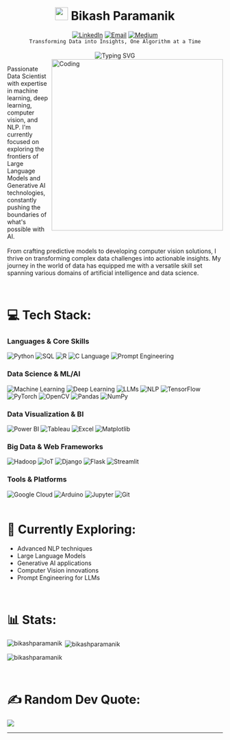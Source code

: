 <h1 align="center">
    <img src="https://media.giphy.com/media/v1.Y2lkPTc5MGI3NjExbmdrNDk5aXJ1bXIyeHltdWxqcWx3aGozZHlnMmxvZmU3azQxZnBrayZlcD12MV9pbnRlcm5hbF9naWZfYnlfaWQmY3Q9cw/M9gbBd9nbDrOTu1Mqx/giphy.gif" width="30">
    Bikash Paramanik
</h1>

<div align="center">
    <a href="https://linkedin.com/in/bikash-paramanik" target="_blank"><img src="https://img.shields.io/badge/Linkedin-0077B5.svg?logo=Linkedin&logoColor=white" alt="LinkedIn"></a>
    <a href="mailto:bikashparamanik.bb@gmail.com" target="_blank"><img src="https://img.shields.io/badge/Gmail-D14836?logo=gmail&logoColor=white" alt="Email"></a>
    <a href="https://medium.com/@bikash.paramanik" target="_blank"><img src="https://img.shields.io/badge/Medium-12100E?logo=medium&logoColor=white" alt="Medium"></a>
    <!-- Add your other social platforms with similar styling -->
</div>

<div align="center">
    <code>Transforming Data into Insights, One Algorithm at a Time</code>
</div>
<br>

<div align="center">
  <img src="https://readme-typing-svg.demolab.com?font=Fira+Code&size=30&duration=3000&pause=300&color=00EBEB&center=true&random=false&width=500&lines=Data+Scientist;Machine+Learning+Engineer;Deep+Learning+Enthusiast;Computer+Vision+Expert;NLP+Specialist;GenAI+Explorer" alt="Typing SVG"/>
</div>

<img align="right" alt="Coding" width="400" src="https://media.tenor.com/GVk4jB2u_i8AAAAC/coding.gif">

<p>
    Passionate Data Scientist with expertise in machine learning, deep learning, computer vision, and NLP. I'm currently focused on exploring the frontiers of Large Language Models and Generative AI technologies, constantly pushing the boundaries of what's possible with AI.
<br><br>
    From crafting predictive models to developing computer vision solutions, I thrive on transforming complex data challenges into actionable insights. My journey in the world of data has equipped me with a versatile skill set spanning various domains of artificial intelligence and data science.
</p><br>

# 💻 Tech Stack:

<h3>Languages & Core Skills</h3>
<div align="left">
    <img src="https://img.shields.io/badge/python-3670A0?style=for-the-badge&logo=python&logoColor=ffdd54" alt="Python">
    <img src="https://img.shields.io/badge/SQL-4479A1?style=for-the-badge&logo=amazon-dynamodb&logoColor=white" alt="SQL">
    <img src="https://img.shields.io/badge/R-%23276DC3.svg?style=for-the-badge&logo=r&logoColor=white" alt="R">
    <img src="https://img.shields.io/badge/c%20Language-%2300999C.svg?style=for-the-badge&logo=c&logoColor=white" alt="C Language">
    <img src="https://img.shields.io/badge/Prompt_Engineering-FF6F00?style=for-the-badge&logo=dialogflow&logoColor=white" alt="Prompt Engineering">
</div>

<h3>Data Science & ML/AI</h3>
<div align="left">
    <img src="https://img.shields.io/badge/Machine_Learning-FF6F00?style=for-the-badge&logo=tensorflow&logoColor=white" alt="Machine Learning">
    <img src="https://img.shields.io/badge/Deep_Learning-FF6F00?style=for-the-badge&logo=tensorflow&logoColor=white" alt="Deep Learning">
    <img src="https://img.shields.io/badge/LLMs-5DADE2?style=for-the-badge&logo=openai&logoColor=white" alt="LLMs">
    <img src="https://img.shields.io/badge/NLP-3498DB?style=for-the-badge&logo=nlp&logoColor=white" alt="NLP">
    <img src="https://img.shields.io/badge/TensorFlow-%23FF6F00.svg?style=for-the-badge&logo=tensorflow&logoColor=white" alt="TensorFlow">
    <img src="https://img.shields.io/badge/PyTorch-%23EE4C2C.svg?style=for-the-badge&logo=PyTorch&logoColor=white" alt="PyTorch">
    <img src="https://img.shields.io/badge/opencv-%23white.svg?style=for-the-badge&logo=opencv&logoColor=white" alt="OpenCV">
    <img src="https://img.shields.io/badge/pandas-%23150458.svg?style=for-the-badge&logo=pandas&logoColor=white" alt="Pandas">
    <img src="https://img.shields.io/badge/numpy-%23013243.svg?style=for-the-badge&logo=numpy&logoColor=white" alt="NumPy">
</div>

<h3>Data Visualization & BI</h3>
<div align="left">
    <img src="https://img.shields.io/badge/Power_BI-F2C811?style=for-the-badge&logo=powerbi&logoColor=black" alt="Power BI">
    <img src="https://img.shields.io/badge/Tableau-E97627?style=for-the-badge&logo=Tableau&logoColor=white" alt="Tableau">
    <img src="https://img.shields.io/badge/Excel-217346?style=for-the-badge&logo=microsoft-excel&logoColor=white" alt="Excel">
    <img src="https://img.shields.io/badge/Matplotlib-964B00.svg?style=for-the-badge&logo=Matplotlib&logoColor=black" alt="Matplotlib">
</div>

<h3>Big Data & Web Frameworks</h3>
<div align="left">
    <img src="https://img.shields.io/badge/Hadoop-FBBC05?style=for-the-badge&logo=apache-hadoop&logoColor=black" alt="Hadoop">
    <img src="https://img.shields.io/badge/IoT-0A9EDC?style=for-the-badge&logo=iobroker&logoColor=white" alt="IoT">
    <img src="https://img.shields.io/badge/Django-%23092E20.svg?style=for-the-badge&logo=django&logoColor=white" alt="Django">
    <img src="https://img.shields.io/badge/Flask-%23000.svg?style=for-the-badge&logo=flask&logoColor=white" alt="Flask">
    <img src="https://img.shields.io/badge/Streamlit-FF4B4B?style=for-the-badge&logo=Streamlit&logoColor=white" alt="Streamlit">
</div>

<h3>Tools & Platforms</h3>
<div align="left">
    <img src="https://img.shields.io/badge/Google_Cloud-%234285F4.svg?style=for-the-badge&logo=google-cloud&logoColor=white" alt="Google Cloud">
    <img src="https://img.shields.io/badge/-Arduino-00979D?style=for-the-badge&logo=Arduino&logoColor=white" alt="Arduino">
    <img src="https://img.shields.io/badge/jupyter-%23FA0F00.svg?style=for-the-badge&logo=jupyter&logoColor=white" alt="Jupyter">
    <img src="https://img.shields.io/badge/git-%23F05033.svg?style=for-the-badge&logo=git&logoColor=white" alt="Git">
</div>

<br>

# 🎯 Currently Exploring:
- Advanced NLP techniques
- Large Language Models
- Generative AI applications
- Computer Vision innovations
- Prompt Engineering for LLMs

<br>

# 📊 Stats:
<p><img align="left" src="https://github-readme-stats.vercel.app/api/top-langs?username=bikashparamanik&show_icons=true&locale=en&layout=compact&theme=tokyonight" alt="bikashparamanik" /></p>

<p>&nbsp;<img align="center" src="https://github-readme-stats.vercel.app/api?username=bikashparamanik&show_icons=true&locale=en&theme=tokyonight" alt="bikashparamanik" /></p>

<p><img align="center" src="https://github-readme-streak-stats.herokuapp.com/?user=bikashparamanik&theme=tokyonight" alt="bikashparamanik" /></p>

<br>

# ✍️ Random Dev Quote:
![](https://quotes-github-readme.vercel.app/api?type=horizontal&theme=radical)

---
